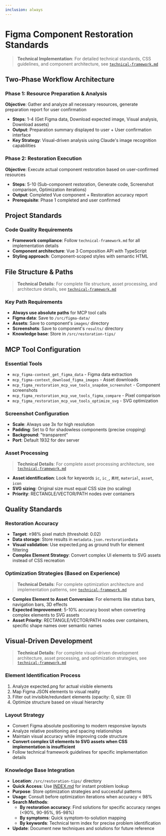```yaml
---
inclusion: always
---
```


# Figma Component Restoration Standards

> **Technical Implementation**: For detailed technical standards, CSS guidelines, and component architecture, see [`technical-framework.md`](.kiro/steering/technical-framework.md)

## Two-Phase Workflow Architecture

### Phase 1: Resource Preparation & Analysis
**Objective**: Gather and analyze all necessary resources, generate preparation report for user confirmation
- **Steps**: 1-4 (Get Figma data, Download expected image, Visual analysis, Download assets)
- **Output**: Preparation summary displayed to user + User confirmation interface
- **Key Strategy**: Visual-driven analysis using Claude's image recognition capabilities

### Phase 2: Restoration Execution  
**Objective**: Execute actual component restoration based on user-confirmed resources
- **Steps**: 5-10 (Sub-component restoration, Generate code, Screenshot comparison, Optimization iterations)
- **Output**: Completed Vue component + Restoration accuracy report
- **Prerequisite**: Phase 1 completed and user confirmed

## Project Standards

### Code Quality Requirements
- **Framework compliance**: Follow `technical-framework.md` for all implementation details
- **Component architecture**: Vue 3 Composition API with TypeScript
- **Styling approach**: Component-scoped styles with semantic HTML

## File Structure & Paths

> **Technical Details**: For complete file structure, asset processing, and architecture details, see [`technical-framework.md`](.kiro/steering/technical-framework.md)

### Key Path Requirements
- **Always use absolute paths** for MCP tool calls
- **Figma data**: Save to `/src/figma-data/`
- **Assets**: Save to component's `images/` directory
- **Screenshots**: Save to component's `results/` directory
- **Knowledge base**: Store in `/src/restoration-tips/`

## MCP Tool Configuration

### Essential Tools
- `mcp_figma-context_get_figma_data` - Figma data extraction
- `mcp_figma-context_download_figma_images` - Asset downloads
- `mcp_figma_restoration_mcp_vue_tools_snapdom_screenshot` - Component screenshots
- `mcp_figma_restoration_mcp_vue_tools_figma_compare` - Pixel comparison
- `mcp_figma_restoration_mcp_vue_tools_optimize_svg` - SVG optimization

### Screenshot Configuration
- **Scale**: Always use 3x for high resolution
- **Padding**: Set to 0 for shadowless components (precise cropping)
- **Background**: "transparent"
- **Port**: Default 1932 for dev server

### Asset Processing
> **Technical Details**: For complete asset processing architecture, see [`technical-framework.md`](.kiro/steering/technical-framework.md)

- **Asset identification**: Look for keywords `ic`, `ic_`, `素材`, `material`, `asset`, `icon`
- **SVG sizing**: Original size must equal CSS size (no scaling)
- **Priority**: RECTANGLE/VECTOR/PATH nodes over containers

## Quality Standards

### Restoration Accuracy
- **Target**: ≥98% pixel match (threshold: 0.02)
- **Data storage**: Store results in `metadata.json.restorationData`
- **Visual validation**: Use expected.png as ground truth for element filtering
- **Complex Element Strategy**: Convert complex UI elements to SVG assets instead of CSS recreation

### Optimization Strategies (Based on Experience)
> **Technical Details**: For complete optimization architecture and implementation patterns, see [`technical-framework.md`](.kiro/steering/technical-framework.md)

- **Complex Element to Asset Conversion**: For elements like status bars, navigation bars, 3D effects
- **Expected Improvement**: 5-10% accuracy boost when converting complex elements to SVG assets
- **Asset Priority**: RECTANGLE/VECTOR/PATH nodes over containers, specific shape names over semantic names

## Visual-Driven Development

> **Technical Details**: For complete visual-driven development architecture, asset processing, and optimization strategies, see [`technical-framework.md`](.kiro/steering/technical-framework.md)

### Element Identification Process
1. Analyze expected.png for actual visible elements
2. Map Figma JSON elements to visual reality
3. Filter out invisible/redundant elements (opacity: 0, size: 0)
4. Optimize structure based on visual hierarchy

### Layout Strategy
- Convert Figma absolute positioning to modern responsive layouts
- Analyze relative positioning and spacing relationships
- Maintain visual accuracy while improving code structure
- **Convert complex UI elements to SVG assets when CSS implementation is insufficient**
- Follow technical framework guidelines for specific implementation details

### Knowledge Base Integration
- **Location**: `/src/restoration-tips/` directory
- **Quick Access**: Use [INDEX.md](../figma-restoration-mcp-vue-tools/src/restoration-tips/INDEX.md) for instant problem lookup
- **Purpose**: Store optimization strategies and successful patterns
- **Usage**: Consult before optimization iterations when accuracy < 98%
- **Search Methods**:
  - **By restoration accuracy**: Find solutions for specific accuracy ranges (<90%, 90-95%, 95-98%)
  - **By symptoms**: Quick symptom-to-solution mapping
  - **By keywords**: Technical term index for precise problem identification
- **Update**: Document new techniques and solutions for future reference